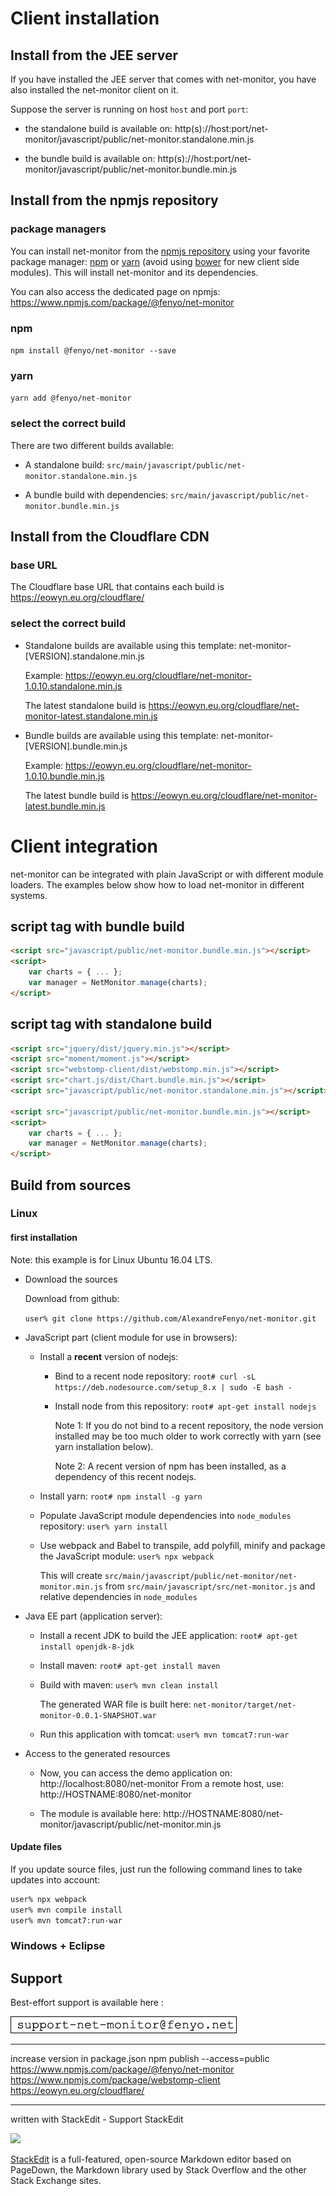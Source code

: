 # Client installation

## Install from the JEE server

If you have installed the JEE server that comes with net-monitor, you have also installed the net-monitor client on it.

Suppose the server is running on host `host` and port `port`:
- the standalone build is available on:
  http(s)://host:port/net-monitor/javascript/public/net-monitor.standalone.min.js

- the bundle build is available on:
  http(s)://host:port/net-monitor/javascript/public/net-monitor.bundle.min.js

  
## Install from the npmjs repository

### package managers

You can install net-monitor from the [npmjs repository](https://www.npmjs.com/) using your favorite package manager: [npm](https://www.npmjs.com/docs/orgs/) or [yarn](https://yarnpkg.com/	) (avoid using [bower](https://bower.io/blog/2017/how-to-migrate-away-from-bower/) for new client side modules). This will install net-monitor and its dependencies.

You can also access the dedicated page on npmjs: https://www.npmjs.com/package/@fenyo/net-monitor

### npm

`npm install @fenyo/net-monitor --save`

### yarn

`yarn add @fenyo/net-monitor`

### select the correct build

There are two different builds available:

- A standalone build:
`src/main/javascript/public/net-monitor.standalone.min.js`

- A bundle build with dependencies: 
`src/main/javascript/public/net-monitor.bundle.min.js`

## Install from the Cloudflare CDN

### base URL
The Cloudflare base URL that contains each build is https://eowyn.eu.org/cloudflare/

### select the correct build

- Standalone builds are available using this template:
net-monitor-[VERSION].standalone.min.js

  Example: https://eowyn.eu.org/cloudflare/net-monitor-1.0.10.standalone.min.js

  The latest standalone build is https://eowyn.eu.org/cloudflare/net-monitor-latest.standalone.min.js

- Bundle builds are available using this template:
net-monitor-[VERSION].bundle.min.js

  Example: https://eowyn.eu.org/cloudflare/net-monitor-1.0.10.bundle.min.js

  The latest bundle build is https://eowyn.eu.org/cloudflare/net-monitor-latest.bundle.min.js

# Client integration

net-monitor can be integrated with plain JavaScript or with different module loaders. The examples below show how to load net-monitor in different systems.

## script tag with bundle build

````html
<script src="javascript/public/net-monitor.bundle.min.js"></script>
<script>
	var charts = { ... };
    var manager = NetMonitor.manage(charts);
</script>
````

## script tag with standalone build

````html
<script src="jquery/dist/jquery.min.js"></script>
<script src="moment/moment.js"></script>
<script src="webstomp-client/dist/webstomp.min.js"></script>
<script src="chart.js/dist/Chart.bundle.min.js"></script>
<script src="javascript/public/net-monitor.standalone.min.js"></script>

<script src="javascript/public/net-monitor.bundle.min.js"></script>
<script>
	var charts = { ... };
    var manager = NetMonitor.manage(charts);
</script>
````


## Build from sources

### Linux

#### first installation

Note: this example is for Linux Ubuntu 16.04 LTS.

- Download the sources

  Download from github: 

    `user% git clone https://github.com/AlexandreFenyo/net-monitor.git`
  
- JavaScript part (client module for use in browsers):

  - Install a **recent** version of nodejs:
    - Bind to a recent node repository:
      `root# curl -sL https://deb.nodesource.com/setup_8.x | sudo -E bash -`
      
    - Install node from this repository:
      `root# apt-get install nodejs`
      
      Note 1:
If you do not bind to a recent repository, the node version installed may be too much older to work correctly with yarn (see yarn installation below).

      Note 2:
A recent version of npm has been installed, as a dependency of this recent nodejs.

  - Install yarn:
    `root# npm install -g yarn`

  - Populate JavaScript module dependencies into `node_modules` repository:
    `user% yarn install`

  - Use webpack and Babel to transpile, add polyfill, minify and package the JavaScript module:
    `user% npx webpack`
    
    This will create `src/main/javascript/public/net-monitor/net-monitor.min.js` from `src/main/javascript/src/net-monitor.js` and relative dependencies in `node_modules`

- Java EE part (application server):

  - Install a recent JDK to build the JEE application:
    `root# apt-get install openjdk-8-jdk`

  - Install maven:
    `root# apt-get install maven`

  - Build with maven:
    `user% mvn clean install`

    The generated WAR file is built here: `net-monitor/target/net-monitor-0.0.1-SNAPSHOT.war`

  - Run this application with tomcat:
    `user% mvn tomcat7:run-war`

- Access to the generated resources

  - Now, you can access the demo application on:
http://localhost:8080/net-monitor
  From a remote host, use:
http://HOSTNAME:8080/net-monitor

  - The module is available here:
http://HOSTNAME:8080/net-monitor/javascript/public/net-monitor.min.js

#### Update files

If you update source files, just run the following command lines to take updates into account:
````bash
user% npx webpack
user% mvn compile install
user% mvn tomcat7:run-war
````

### Windows + Eclipse



## Support

Best-effort support is available here :

![support](docs/support.png)

----------

increase version in package.json
npm publish --access=public
https://www.npmjs.com/package/@fenyo/net-monitor
https://www.npmjs.com/package/webstomp-client
https://eowyn.eu.org/cloudflare/

----------

written with StackEdit - Support StackEdit

[![](https://cdn.monetizejs.com/resources/button-32.png)](https://monetizejs.com/authorize?client_id=ESTHdCYOi18iLhhO&summary=true)

[StackEdit](https://stackedit.io/) is a full-featured, open-source Markdown editor based on PageDown, the Markdown library used by Stack Overflow and the other Stack Exchange sites.

<!--stackedit_data:
eyJoaXN0b3J5IjpbLTU0NzAzMjQzN119
-->
<!--stackedit_data:
eyJoaXN0b3J5IjpbMjE5MTg3MzA2XX0=
-->